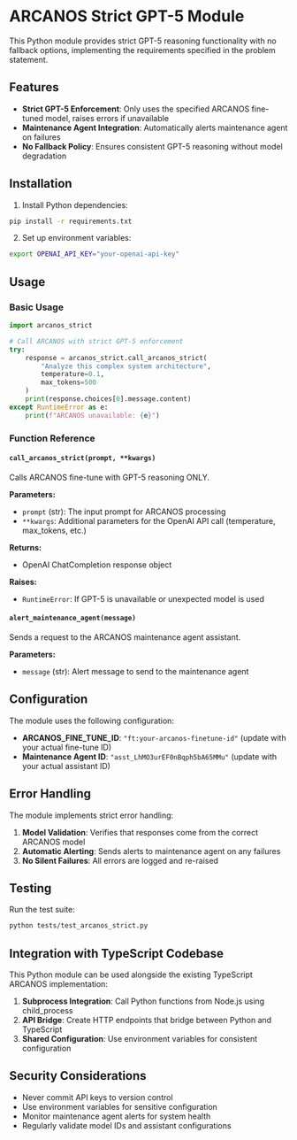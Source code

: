 # ARCANOS Strict GPT-5 Module

This Python module provides strict GPT-5 reasoning functionality with no fallback options, implementing the requirements specified in the problem statement.

## Features

- **Strict GPT-5 Enforcement**: Only uses the specified ARCANOS fine-tuned model, raises errors if unavailable
- **Maintenance Agent Integration**: Automatically alerts maintenance agent on failures
- **No Fallback Policy**: Ensures consistent GPT-5 reasoning without model degradation

## Installation

1. Install Python dependencies:
```bash
pip install -r requirements.txt
```

2. Set up environment variables:
```bash
export OPENAI_API_KEY="your-openai-api-key"
```

## Usage

### Basic Usage

```python
import arcanos_strict

# Call ARCANOS with strict GPT-5 enforcement
try:
    response = arcanos_strict.call_arcanos_strict(
        "Analyze this complex system architecture",
        temperature=0.1,
        max_tokens=500
    )
    print(response.choices[0].message.content)
except RuntimeError as e:
    print(f"ARCANOS unavailable: {e}")
```

### Function Reference

#### `call_arcanos_strict(prompt, **kwargs)`

Calls ARCANOS fine-tune with GPT-5 reasoning ONLY.

**Parameters:**
- `prompt` (str): The input prompt for ARCANOS processing
- `**kwargs`: Additional parameters for the OpenAI API call (temperature, max_tokens, etc.)

**Returns:**
- OpenAI ChatCompletion response object

**Raises:**
- `RuntimeError`: If GPT-5 is unavailable or unexpected model is used

#### `alert_maintenance_agent(message)`

Sends a request to the ARCANOS maintenance agent assistant.

**Parameters:**
- `message` (str): Alert message to send to the maintenance agent

## Configuration

The module uses the following configuration:

- **ARCANOS_FINE_TUNE_ID**: `"ft:your-arcanos-finetune-id"` (update with your actual fine-tune ID)
- **Maintenance Agent ID**: `"asst_LhMO3urEF0nBqph5bA65MMu"` (update with your actual assistant ID)

## Error Handling

The module implements strict error handling:

1. **Model Validation**: Verifies that responses come from the correct ARCANOS model
2. **Automatic Alerting**: Sends alerts to maintenance agent on any failures
3. **No Silent Failures**: All errors are logged and re-raised

## Testing

Run the test suite:

```bash
python tests/test_arcanos_strict.py
```

## Integration with TypeScript Codebase

This Python module can be used alongside the existing TypeScript ARCANOS implementation:

1. **Subprocess Integration**: Call Python functions from Node.js using child_process
2. **API Bridge**: Create HTTP endpoints that bridge between Python and TypeScript
3. **Shared Configuration**: Use environment variables for consistent configuration

## Security Considerations

- Never commit API keys to version control
- Use environment variables for sensitive configuration
- Monitor maintenance agent alerts for system health
- Regularly validate model IDs and assistant configurations